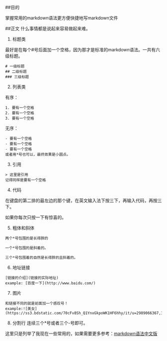 ##目的

掌握常用的markdown语法更方便快捷地写markdown文件

##正文
什么事情都是说起来容易做起来难。

1. 标题类

最好是在每个#号后面加一个空格，因为那才是标准的markdown语法。一共有六级标题。

```
# 一级标题
## 二级标题
### 三级标题
```
2. 列表类

有序：

```
1. 要有一个空格
2. 要有一个空格
3. 要有一个空格
```

无序：

```
- 要有一个空格
- 要有一个空格
- 要有一个空格
或者用*号也可以，最终效果是小圆点。
```

3. 引用

```
> 这里是引用
记得同样是要有一个空格
```

4. 代码

在键盘的第二排的最左边的那个键，在英文输入法下按三下，再输入代码，再按三下。

如果你每次只按一下有惊喜的。

5. 粗体和斜体

```
两个*号包围的是长得胖的

一个*号包围的是斜着的。

三个*号包围着的自然是长得胖的且斜着的。
```

6. 地址链接

```
[链接的介绍](链接的实际地址)
example: [百度一下](http://www.baidu.com/)
```

7. 图片

```
和链接不同的就是前面加一个感叹号！
example:![美女](https://ss3.bdstatic.com/70cFv8Sh_Q1YnxGkpoWK1HF6hhy/it/u=2989066367,164398660&fm=200&gp=0.jpg)
```

8. 分割行
连续三个\*号或者三个-号即可。

这里只是列举了我现在一些常用的，如果需要更多参考：[markdown语法中文版](http://wowubuntu.com/markdown/)

